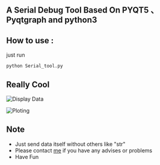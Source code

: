 ## A Serial Debug Tool Based On PYQT5 、Pyqtgraph and  python3


## How to use :

just run 
```
python Serial_tool.py
```

## Really Cool

![Display Data](http://image.little-rocket.cn/show%20data.jpg)

![Ploting](http://image.little-rocket.cn/Ploting.jpg)

## Note

* Just send data itself without others like "str"
* Please contact [me](zhangcaocao66@gmail.com) if you have any advises or problems
* Have Fun